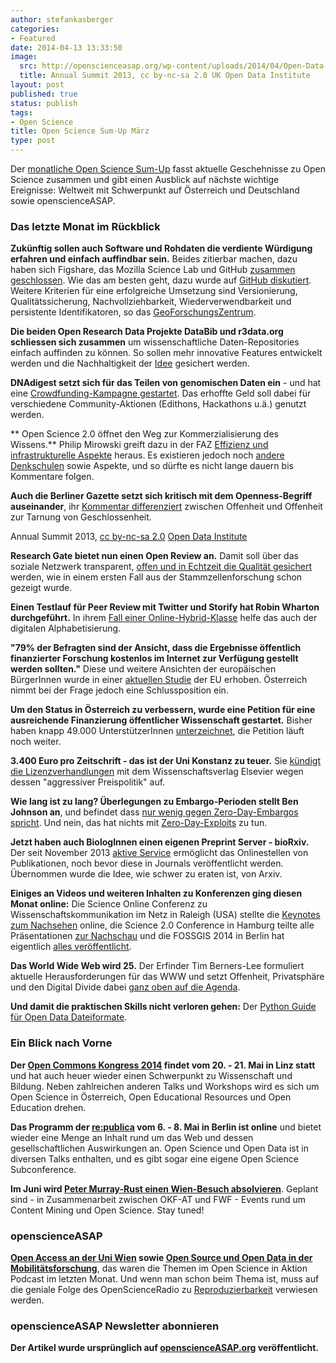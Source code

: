 ```yaml
---
author: stefankasberger
categories:
- Featured
date: 2014-04-13 13:33:50
image:
  src: http://openscienceasap.org/wp-content/uploads/2014/04/Open-Data-Institute-Annual-Summit-580x386.jpg
  title: Annual Summit 2013, cc by-nc-sa 2.0 UK Open Data Institute
layout: post
published: true
status: publish
tags:
- Open Science
title: Open Science Sum-Up März
type: post
---
```


Der [monatliche Open Science Sum-Up](http://openscienceasap.org/social/monthly-sum-up/) fasst aktuelle Geschehnisse zu Open Science zusammen und gibt einen Ausblick auf nächste wichtige Ereignisse: Weltweit mit Schwerpunkt auf Österreich und Deutschland sowie openscienceASAP.

### Das letzte Monat im Rückblick

**Zukünftig sollen auch Software und Rohdaten die verdiente Würdigung erfahren und einfach auffindbar sein.** Beides zitierbar machen, dazu haben sich Figshare, das Mozilla Science Lab und GitHub [zusammen geschlossen](http://figshare.com/blog/Working_with_Github_and_Mozilla_to_enable_Code_as_a_Research_Output_/117). Wie das am besten geht, dazu wurde auf [GitHub diskutiert](https://github.com/mozillascience/code-research-object/issues/12). Weitere Kriterien für eine erfolgreiche Umsetzung sind Versionierung, Qualitätssicherung, Nachvollziehbarkeit, Wiederverwendbarkeit und persistente Identifikatoren, so das [GeoForschungsZentrum](http://www.gfz-potsdam.de/forschung/ueberblick/technologietransfer-zentren/cegit/projekte/sciforge/).

**Die beiden Open Research Data Projekte DataBib und r3data.org schliessen sich zusammen** um wissenschaftliche Daten-Repositories einfach auffinden zu können. So sollen mehr innovative Features entwickelt werden und die Nachhaltigkeit der [Idee](http://www.re3data.org/2014/03/datacite-re3data-org-databib-collaboration/) gesichert werden.

**DNAdigest setzt sich für das Teilen von genomischen Daten ein** - und hat eine [Crowdfunding-Kampagne gestartet](https://www.indiegogo.com/projects/dna-digest-collaborative-data-cures-genetic-diseases). Das erhoffte Geld soll dabei für verschiedene Community-Aktionen (Edithons, Hackathons u.ä.) genutzt werden.

** Open Science 2.0 öffnet den Weg zur Kommerzialisierung des Wissens.** Philip Mirowski greift dazu in der FAZ [Effizienz und infrastrukturelle Aspekte](http://www.faz.net/aktuell/feuilleton/geisteswissenschaften/das-digitale-denken-iii-die-offene-wissenschaft-und-ihre-freunde-12862246-p3.html) heraus. Es existieren jedoch noch [andere Denkschulen](http://book.openingscience.org/basics_background/open_science_one_term_five_schools_of_thought.html) sowie Aspekte, und so dürfte es nicht lange dauern bis Kommentare folgen.

**Auch die Berliner Gazette setzt sich kritisch mit dem Openness-Begriff auseinander**, ihr [Kommentar differenziert](http://berlinergazette.de/kritik-an-open-konjunktur/) zwischen Offenheit und Offenheit zur Tarnung von Geschlossenheit.

 Annual Summit 2013, [cc by-nc-sa 2.0](https://creativecommons.org/licenses/by-nc-sa/2.0/) [Open Data Institute](https://www.flickr.com/photos/ukodi/)

**Research Gate bietet nun einen Open Review an.** Damit soll über das soziale Netzwerk transparent, [offen und in Echtzeit die Qualität gesichert](http://www.spektrum.de/alias/transparente-forschung/wir-setzen-auf-den-schwarmcharakter/1257422) werden, wie in einem ersten Fall aus der Stammzellenforschung schon gezeigt wurde.

**Einen Testlauf für Peer Review mit Twitter und Storify hat Robin Wharton durchgeführt.** In ihrem [Fall einer Online-Hybrid-Klasse](http://learning.instructure.com/2014/03/using-twitter-and-storify-for-multimodal-peer-review-in-onlinehybrid-classes/) helfe das auch der digitalen Alphabetisierung.

**"79% der Befragten sind der Ansicht, dass die Ergebnisse öffentlich finanzierter Forschung kostenlos im Internet zur Verfügung gestellt werden sollten."** Diese und weitere Ansichten der europäischen BürgerInnen wurde in einer [aktuellen Studie](http://scienceblog.at/was-h%C3%A4lt-%C3%B6sterreich-von-wissenschaft-und-technologie-%E2%80%94-ergebnisse-der-neuen-eu-umfrage-spezial-eurob#.UyxSyKbUKY5) der EU erhoben. Österreich nimmt bei der Frage jedoch eine Schlussposition ein.

**Um den Status in Österreich zu verbessern, wurde eine Petition für eine ausreichende Finanzierung öffentlicher Wissenschaft gestartet.** Bisher haben knapp 49.000 UnterstützerInnen [unterzeichnet](http://www.wissenschaft-ist-zukunft.at/), die Petition läuft noch weiter.

**3.400 Euro pro Zeitschrift - das ist der Uni Konstanz zu teuer.** Sie [kündigt die Lizenzverhandlungen](http://www.tagesspiegel.de/wissen/teure-wissenschaftsverlage-uni-konstanz-trennt-sich-von-elsevier/9678390.html) mit dem Wissenschaftsverlag Elsevier wegen dessen "aggressiver Preispolitik" auf.

**Wie lang ist zu lang? Überlegungen zu Embargo-Perioden stellt Ben Johnson an**, und befindet dass [nur wenig gegen Zero-Day-Embargos spricht](http://ersatzben.wordpress.com/2014/03/05/thoughts-on-journal-embargoes/). Und nein, das hat nichts mit [Zero-Day-Exploits](http://de.wikipedia.org/wiki/Exploit#Zero-Day-Exploit) zu tun.

**Jetzt haben auch BiologInnen einen eigenen Preprint Server - bioRxiv.** Der seit November 2013 [aktive Service](http://biorxiv.org) ermöglicht das Onlinestellen von Publikationen, noch bevor diese in Journals veröffentlicht werden. Übernommen wurde die Idee, wie schwer zu eraten ist, von Arxiv.

**Einiges an Videos und weiteren Inhalten zu Konferenzen ging diesen Monat online:** Die Science Online Conferenz zu Wissenschaftskommunikation im Netz in Raleigh (USA) stellte die [Keynotes zum Nachsehen](http://scienceonline.com/live/archive/?tag=scio14) online, die Science 2.0 Conference in Hamburg teilte alle Präsentationen [zur Nachschau](http://www.science20-conference.de/programme/) und die FOSSGIS 2014 in Berlin hat eigentlich [alles veröffentlicht](http://www.fossgis.de/wiki/Konferenz_2014/Videoaufzeichnung).

**Das World Wide Web wird 25.** Der Erfinder Tim Berners-Lee formuliert aktuelle Herausforderungen für das WWW und setzt Offenheit, Privatsphäre und den Digital Divide dabei [ganz oben auf die Agenda](http://www.webat25.org/).

**Und damit die praktischen Skills nicht verloren gehen:** Der [Python Guide für Open Data Dateiformate](http://opendata.stackexchange.com/questions/1208/a-python-guide-for-open-data-file-formats/1210?stw=2#1210).

### Ein Blick nach Vorne

**Der [Open Commons Kongress 2014](http://opencommons.public1.linz.at/oc14) findet vom 20. - 21. Mai in Linz statt** und hat auch heuer wieder einen Schwerpunkt zu Wissenschaft und Bildung. Neben zahlreichen anderen Talks und Workshops wird es sich um Open Science in Österreich, Open Educational Resources und Open Education drehen.

**Das Programm der [re:publica](http://re-publica.de/) vom 6. - 8. Mai in Berlin ist online** und bietet wieder eine Menge an Inhalt rund um das Web und dessen gesellschaftlichen Auswirkungen an. Open Science und Open Data ist in diversen Talks enthalten, und es gibt sogar eine eigene Open Science Subconference.

**Im Juni wird [Peter Murray-Rust einen Wien-Besuch absolvieren](http://de.wikipedia.org/wiki/Peter_Murray-Rust)**. Geplant sind - in Zusammenarbeit zwischen OKF-AT und FWF - Events rund um Content Mining und Open Science. Stay tuned!

### openscienceASAP

**[Open Access an der Uni Wien](http://openscienceasap.org/stream/2014/03/10/osia4-open-access-an-der-uni-wien/) sowie [Open Source und Open Data in der Mobilitätsforschung](http://openscienceasap.org/stream/2014/03/27/osia5-mobilitaetsforschung/)**, das waren die Themen im Open Science in Aktion Podcast im letzten Monat. Und wenn man schon beim Thema ist, muss auf die geniale Folge des OpenScienceRadio zu [Reproduzierbarkeit](http://www.openscienceradio.de/2014/03/osr015-reproduzierbarkeit/) verwiesen werden.

### openscienceASAP Newsletter abonnieren

**Der Artikel wurde ursprünglich auf [openscienceASAP.org](http://openscienceasap.org/stream/2014/04/10/open-science-sum-up-maerz/) veröffentlicht.**